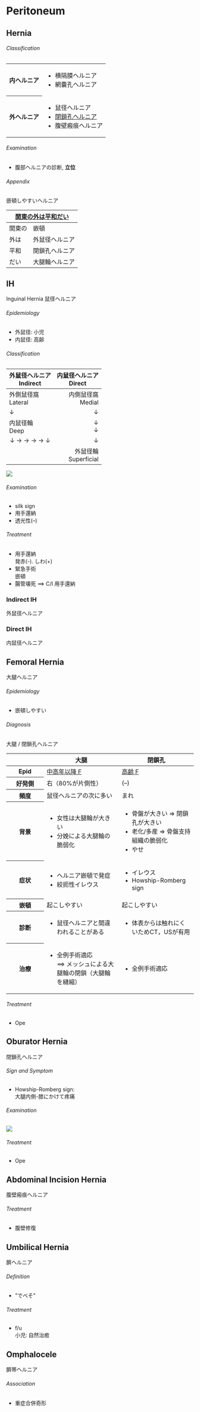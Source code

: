 <!--
Filename: 	Peritoneum.md
Project: 	/Users/shume/Developer/mnemosyne/docs/MMB/docs/a_GE
Author: 	shumez <https://github.com/shumez>
Created: 	2019-04-03 17:16:6
Modified: 	2019-08-31 15:50:52
-----
Copyright (c) 2019 shumez
-->

# Peritoneum

## Hernia

<!-- <h6 id='hernia-def'>Definition</h6> -->
<!-- <h6 id='hernia-eti'>Etiology</h6> -->
<!-- <h6 id='hernia-epi'>Epidemiology</h6> -->
<h6 id='hernia-cls'>Classification</h6>

<table>
	<tbody>
		<tr>
			<th>内ヘルニア</th>
			<td>
				<ul>
					<li>横隔膜ヘルニア</li>
					<li>網嚢孔ヘルニア</li>
				</ul>
			</td>
		</tr>
		<tr>
			<th>外ヘルニア</th>
			<td>
				<ul>
					<li>鼠径ヘルニア</li>
					<li><u>閉鎖孔ヘルニア</u></li>
					<li>腹壁瘢痕ヘルニア</li>
				</ul>
			</td>
		</tr>
	</tbody>
</table>

<!-- <h6 id='hernia-sx'>Sign and Symptom</h6> -->
<!-- <h6 id='hernia-ass'>Association</h6> -->
<h6 id='hernia-ex'>Examination</h6>

- 腹部ヘルニアの診断, **立位**

<!-- <h6 id='hernia-dx'>Diagnosis</h6> -->
<!-- <h6 id='hernia-tx'>Treatment</h6> -->
<!-- <h6 id='hernia-prg'>Prognosis</h6> -->
<h6 id='hernia-app'>Appendix</h6>

嵌頓しやすいヘルニア

<table>
	<thead>
		<tr>
			<th colspan="2"><u>関東の外は平和だい</u></th>
		</tr>
	</thead>
	<tbody>
		<tr>
			<td>関東の</td>
			<td>嵌頓</td>
		</tr>
		<tr>
			<td>外は</td>
			<td>外鼠径ヘルニア</td>
		</tr>
		<tr>
			<td>平和</td>
			<td>閉鎖孔ヘルニア</td>
		</tr>
		<tr>
			<td>だい</td>
			<td>大腿輪ヘルニア</td>
		</tr>
	</tbody>
</table>


## IH

Inguinal Hernia 鼠径ヘルニア

<!-- <h6 id='ih-def'>Definition</h6> -->
<!-- <h6 id='ih-eti'>Etiology</h6> -->
<h6 id='ih-epi'>Epidemiology</h6>

- 外鼠径: 小児
- 内鼠径: 高齢

<h6 id='ih-cls'>Classification</h6>

<table>
	<thead>
		<tr>
			<th width="50%">外鼠径ヘルニア<br>Indirect</th>
			<th width="50%">内鼠径ヘルニア<br>Direct</th>
		</tr>
	</thead>
	<tbody>
		<!-- <tr>
			<td>
				<img src="https://qb.medilink-study.com/images/103A040_bas_o_010.jpg" class="card-img-top img-fluid">
			</td>
			<td>
				<img src="https://qb.medilink-study.com/images/103A040_bas_o_020.jpg" class="card-img-top img-fluid">
			</td>
		</tr> -->
		<tr>
			<td>外側鼠径窩<br>
				Lateral</td>
			<td align="right">内側鼠径窩<br>
				Medial</td>
		</tr>
		<tr>
			<td>&darr;</td>
			<td align="right">&darr;</td>
		</tr>
		<tr>
			<td>内鼠径輪<br>
				Deep </td>
			<td align="right">&darr;<br>&darr;</td>
		</tr>
		<tr>
			<td align="center">&darr; &rarr; &rarr; &rarr; &rarr; &darr;</td>
			<td align="right">&darr;</td>
		</tr>
		<tr>
			<td></td>
			<td align="right">外鼠径輪<br>
				Superficial</td>
		</tr>
	</tbody>
</table>


[![](https://raw.githubusercontent.com/shumez/mnemosyne/master/docs/MMB/docs/img/a_GE/inguinal_hernia.jpg)](https://raw.githubusercontent.com/shumez/mnemosyne/master/docs/MMB/docs/img/a_GE/inguinal_hernia.jpg)


<!-- <h6 id='ih-sx'>Sign and Symptom</h6> -->
<!-- <h6 id='ih-ass'>Association</h6> -->
<h6 id='ih-ex'>Examination</h6>

- silk sign
- 用手還納
- 透光性(–)

<!-- <h6 id='ih-dx'>Diagnosis</h6> -->
<h6 id='ih-tx'>Treatment</h6>

- 用手還納  
	発赤(-). しわ(+)
- 緊急手術  
	嵌頓
- 腸管壊死 ⟹ C/I 用手還納

<!-- <h6 id='ih-prg'>Prognosis</h6> -->
<!-- <h6 id='ih-app'>Appendix</h6> -->


### Indirect IH

外鼠径ヘルニア

<!-- <h6 id='indirect_ih-def'>Definition</h6> -->
<!-- <h6 id='indirect_ih-eti'>Etiology</h6> -->
<!-- <h6 id='indirect_ih-epi'>Epidemiology</h6> -->
<!-- <h6 id='indirect_ih-cls'>Classification</h6> -->
<!-- <h6 id='indirect_ih-sx'>Sign and Symptom</h6> -->
<!-- <h6 id='indirect_ih-ass'>Association</h6> -->
<!-- <h6 id='indirect_ih-ex'>Examination</h6> -->
<!-- <h6 id='indirect_ih-dx'>Diagnosis</h6> -->
<!-- <h6 id='indirect_ih-tx'>Treatment</h6> -->
<!-- <h6 id='indirect_ih-prg'>Prognosis</h6> -->
<!-- <h6 id='indirect_ih-app'>Appendix</h6> -->


### Direct IH

内鼠径ヘルニア

<!-- <h6 id='direct_ih-def'>Definition</h6> -->
<!-- <h6 id='direct_ih-eti'>Etiology</h6> -->
<!-- <h6 id='direct_ih-epi'>Epidemiology</h6> -->
<!-- <h6 id='direct_ih-cls'>Classification</h6> -->
<!-- <h6 id='direct_ih-sx'>Sign and Symptom</h6> -->
<!-- <h6 id='direct_ih-ass'>Association</h6> -->
<!-- <h6 id='direct_ih-ex'>Examination</h6> -->
<!-- <h6 id='direct_ih-dx'>Diagnosis</h6> -->
<!-- <h6 id='direct_ih-tx'>Treatment</h6> -->
<!-- <h6 id='direct_ih-prg'>Prognosis</h6> -->
<!-- <h6 id='direct_ih-app'>Appendix</h6> -->


## Femoral Hernia

大腿ヘルニア

<!-- <h6 id='femoral_hernia-def'>Definition</h6> -->
<!-- <h6 id='femoral_hernia-eti'>Etiology</h6> -->
<h6 id='femoral_hernia-epi'>Epidemiology</h6>

- 嵌頓しやすい

<!-- <h6 id='femoral_hernia-cls'>Classification</h6> -->
<!-- <h6 id='femoral_hernia-sx'>Sign and Symptom</h6> -->
<!-- <h6 id='femoral_hernia-ass'>Association</h6> -->
<!-- <h6 id='femoral_hernia-ex'>Examination</h6> -->
<h6 id='femoral_hernia-dx'>Diagnosis</h6>

大腿 / 閉鎖孔ヘルニア

<table>
	<thead>
		<tr>
			<th width="20%"></th>
			<th width="40%">大腿</th>
			<th width="40%">閉鎖孔</th>
		</tr>
	</thead>
	<tbody>
		<tr>
			<th>Epid</th>
			<td><u>中高年以降 F</u></td>
			<td><u>高齢 F</u></td>
		</tr>
		<tr>
			<th>好発側</th>
			<td>右（80%が片側性）</td>
			<td>(–)</td>
		</tr>
		<tr>
			<th>頻度</th>
			<td>鼠径ヘルニアの次に多い</td>
			<td>まれ</td>
		</tr>
		<tr>
			<th>背景</th>
			<td>
				<ul>
					<li>女性は大腿輪が大きい</li>
					<li>分娩による大腿輪の脆弱化</li>
				</ul>
			</td>
			<td>
				<ul>
					<li>骨盤が大きい &rArr; 閉鎖孔が大きい</li>
					<li>老化/多産 &rArr; 骨盤支持組織の脆弱化</li>
					<li>やせ</li>
				</ul>
			</td>
		</tr>
		<tr>
			<th>症状</th>
			<td>
				<ul>
					<li>ヘルニア嵌頓で発症</li>
					<li>絞扼性イレウス</li>
				</ul>
			</td>
			<td>
				<ul>
					<li>イレウス</li>
					<li>Howship-Romberg sign</li>
				</ul>
			</td>
		</tr>
		<tr>
			<th>嵌頓</th>
			<td>起こしやすい</td>
			<td>起こしやすい</td>
		</tr>
		<tr>
			<th>診断</th>
			<td>
				<ul>
					<li>鼠径ヘルニアと間違われることがある</li>
				</ul>
			</td>
			<td>
				<ul>
					<li>体表からは触れにくいためCT，USが有用</li>
				</ul>
			</td>
		</tr>
		<tr>
			<th>治療</th>
			<td>
				<ul>
					<li>全例手術適応<br>
						&xrArr; メッシュによる大腿輪の閉鎖（大腿輪を縫縮）</li>
				</ul>
			</td>
			<td>
				<ul>
					<li>全例手術適応</li>
				</ul>
			</td>
		</tr>
	</tbody>
</table>

<h6 id='femoral_hernia-tx'>Treatment</h6>

- Ope

<!-- <h6 id='femoral_hernia-prg'>Prognosis</h6> -->
<!-- <h6 id='femoral_hernia-app'>Appendix</h6> -->


## Oburator Hernia

閉鎖孔ヘルニア

<!-- <h6 id='oburator_hernia-def'>Definition</h6> -->
<!-- <h6 id='oburator_hernia-eti'>Etiology</h6> -->
<!-- <h6 id='oburator_hernia-epi'>Epidemiology</h6> -->
<!-- <h6 id='oburator_hernia-cls'>Classification</h6> -->
<h6 id='oburator_hernia-sx'>Sign and Symptom</h6>

- Howship-Romberg sign:  
	大腿内側-膝にかけて疼痛

<!-- <h6 id='oburator_hernia-ass'>Association</h6> -->
<h6 id='oburator_hernia-ex'>Examination</h6>

[![](https://qb.medilink-study.com/images/107D036.jpg)](https://qb.medilink-study.com/images/107D036.jpg)

<!-- <h6 id='oburator_hernia-dx'>Diagnosis</h6> -->
<h6 id='oburator_hernia-tx'>Treatment</h6>

- Ope

<!-- <h6 id='oburator_hernia-prg'>Prognosis</h6> -->
<!-- <h6 id='oburator_hernia-app'>Appendix</h6> -->


## Abdominal Incision Hernia

腹壁瘢痕ヘルニア

<!-- <h6 id='abdominal_incision_hernia-def'>Definition</h6> -->
<!-- <h6 id='abdominal_incision_hernia-eti'>Etiology</h6> -->
<!-- <h6 id='abdominal_incision_hernia-epi'>Epidemiology</h6> -->
<!-- <h6 id='abdominal_incision_hernia-cls'>Classification</h6> -->
<!-- <h6 id='abdominal_incision_hernia-sx'>Sign and Symptom</h6> -->
<!-- <h6 id='abdominal_incision_hernia-ass'>Association</h6> -->
<!-- <h6 id='abdominal_incision_hernia-ex'>Examination</h6> -->
<!-- <h6 id='abdominal_incision_hernia-dx'>Diagnosis</h6> -->
<h6 id='abdominal_incision_hernia-tx'>Treatment</h6>

- 腹壁修復

<!-- <h6 id='abdominal_incision_hernia-prg'>Prognosis</h6> -->
<!-- <h6 id='abdominal_incision_hernia-app'>Appendix</h6> -->


## Umbilical Hernia

臍ヘルニア

<h6 id='umbilical_hernia-def'>Definition</h6>

- "でべそ"

<!-- <h6 id='umbilical_hernia-eti'>Etiology</h6> -->
<!-- <h6 id='umbilical_hernia-epi'>Epidemiology</h6> -->
<!-- <h6 id='umbilical_hernia-cls'>Classification</h6> -->
<!-- <h6 id='umbilical_hernia-sx'>Sign and Symptom</h6> -->
<!-- <h6 id='umbilical_hernia-ass'>Association</h6> -->
<!-- <h6 id='umbilical_hernia-ex'>Examination</h6> -->
<!-- <h6 id='umbilical_hernia-dx'>Diagnosis</h6> -->
<h6 id='umbilical_hernia-tx'>Treatment</h6>

- f/u  
	小児: 自然治癒

<!-- <h6 id='umbilical_hernia-prg'>Prognosis</h6> -->
<!-- <h6 id='umbilical_hernia-app'>Appendix</h6> -->


## Omphalocele

臍帯ヘルニア

<!-- <h6 id='omphalocele-def'>Definition</h6> -->
<!-- <h6 id='omphalocele-eti'>Etiology</h6> -->
<!-- <h6 id='omphalocele-epi'>Epidemiology</h6> -->
<!-- <h6 id='omphalocele-cls'>Classification</h6> -->
<!-- <h6 id='omphalocele-sx'>Sign and Symptom</h6> -->
<h6 id='omphalocele-ass'>Association</h6>

- 重症合併奇形

<!-- <h6 id='omphalocele-ex'>Examination</h6> -->
<!-- <h6 id='omphalocele-dx'>Diagnosis</h6> -->
<!-- <h6 id='omphalocele-tx'>Treatment</h6> -->
<!-- <h6 id='omphalocele-prg'>Prognosis</h6> -->
<!-- <h6 id='omphalocele-app'>Appendix</h6> -->

## 

<!-- ## -->
<!-- <h6 id='-def'>Definition</h6> -->
<!-- <h6 id='-eti'>Etiology</h6> -->
<!-- <h6 id='-epi'>Epidemiology</h6> -->
<!-- <h6 id='-cls'>Classification</h6> -->
<!-- <h6 id='-sx'>Sign and Symptom</h6> -->
<!-- <h6 id='-ass'>Association</h6> -->
<!-- <h6 id='-ex'>Examination</h6> -->
<!-- <h6 id='-dx'>Diagnosis</h6> -->
<!-- <h6 id='-tx'>Treatment</h6> -->
<!-- <h6 id='-prg'>Prognosis</h6> -->
<!-- <h6 id='-app'>Appendix</h6> -->

<!-- <style type="text/css">
	img{width: 50%; float: right;}
</style> -->